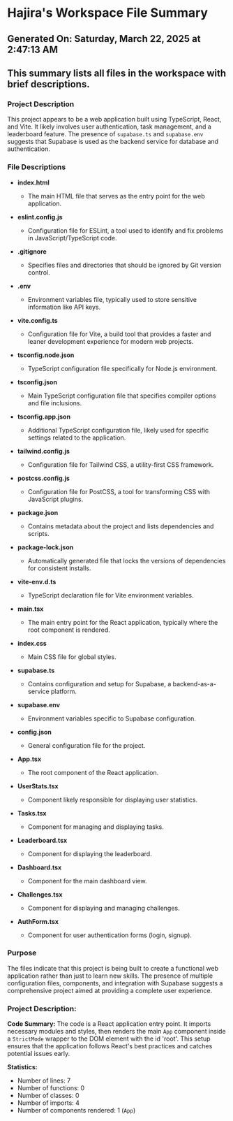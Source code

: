 # Hajira's Workspace File Summary
## Generated On: Saturday, March 22, 2025 at 2:47:13 AM
This summary lists all files in the workspace with brief descriptions.
---
### Project Description
This project appears to be a web application built using TypeScript, React, and Vite. It likely involves user authentication, task management, and a leaderboard feature. The presence of `supabase.ts` and `supabase.env` suggests that Supabase is used as the backend service for database and authentication.

### File Descriptions

- **index.html**
  - The main HTML file that serves as the entry point for the web application.
  
- **eslint.config.js**
  - Configuration file for ESLint, a tool used to identify and fix problems in JavaScript/TypeScript code.

- **.gitignore**
  - Specifies files and directories that should be ignored by Git version control.

- **.env**
  - Environment variables file, typically used to store sensitive information like API keys.

- **vite.config.ts**
  - Configuration file for Vite, a build tool that provides a faster and leaner development experience for modern web projects.

- **tsconfig.node.json**
  - TypeScript configuration file specifically for Node.js environment.

- **tsconfig.json**
  - Main TypeScript configuration file that specifies compiler options and file inclusions.

- **tsconfig.app.json**
  - Additional TypeScript configuration file, likely used for specific settings related to the application.

- **tailwind.config.js**
  - Configuration file for Tailwind CSS, a utility-first CSS framework.

- **postcss.config.js**
  - Configuration file for PostCSS, a tool for transforming CSS with JavaScript plugins.

- **package.json**
  - Contains metadata about the project and lists dependencies and scripts.

- **package-lock.json**
  - Automatically generated file that locks the versions of dependencies for consistent installs.

- **vite-env.d.ts**
  - TypeScript declaration file for Vite environment variables.

- **main.tsx**
  - The main entry point for the React application, typically where the root component is rendered.

- **index.css**
  - Main CSS file for global styles.

- **supabase.ts**
  - Contains configuration and setup for Supabase, a backend-as-a-service platform.

- **supabase.env**
  - Environment variables specific to Supabase configuration.

- **config.json**
  - General configuration file for the project.

- **App.tsx**
  - The root component of the React application.

- **UserStats.tsx**
  - Component likely responsible for displaying user statistics.

- **Tasks.tsx**
  - Component for managing and displaying tasks.

- **Leaderboard.tsx**
  - Component for displaying the leaderboard.

- **Dashboard.tsx**
  - Component for the main dashboard view.

- **Challenges.tsx**
  - Component for displaying and managing challenges.

- **AuthForm.tsx**
  - Component for user authentication forms (login, signup).

### Purpose
The files indicate that this project is being built to create a functional web application rather than just to learn new skills. The presence of multiple configuration files, components, and integration with Supabase suggests a comprehensive project aimed at providing a complete user experience. 
### Project Description:
 **Code Summary:**
The code is a React application entry point. It imports necessary modules and styles, then renders the main `App` component inside a `StrictMode` wrapper to the DOM element with the id 'root'. This setup ensures that the application follows React's best practices and catches potential issues early.

**Statistics:**
- Number of lines: 7
- Number of functions: 0
- Number of classes: 0
- Number of imports: 4
- Number of components rendered: 1 (`App`)
